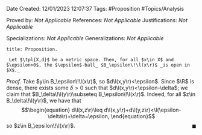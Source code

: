 <div class="topSpace"></div>

Date Created: 12/01/2023 12:07:37
Tags: #Proposition #Topics/Analysis

Proved by: _Not Applicable_
References: _Not Applicable_
Justifications: _Not Applicable_

Specializations: _Not Applicable_
Generalizations: _Not Applicable_

``` ad-Proposition
title: Proposition.

_Let $\tpl{X,d}$ be a metric space. Then, for all $x\in X$ and $\epsilon>0$, the $\epsilon$-ball_ $B_\epsilon\!\l(x\r)$ _is open in $X$._

```

_Proof_. Take $y\in B_\epsilon\!\l(x\r)$, so $d\l(x,y\r)<\epsilon$. Since $\R$ is dense, there exists some $\delta>0$ such that $d\l(x,y\r)<\epsilon-\delta$; we claim that $B_\delta\!\l(y\r)\subseteq B_\epsilon\!\l(x\r)$. Indeed, for all $z\in B_\delta\!\l(y\r)$, we have that
$$\begin{equation}
    d\l(x,z\r)\leq d\l(x,y\r)+d\l(y,z\r)<\l(\epsilon-\delta\r)+\delta=\epsilon,
\end{equation}$$
so $z\in B_\epsilon\!\l(x\r)$.<span style="float:right;">$\blacksquare$</span>
